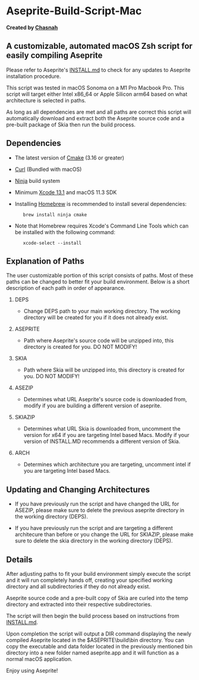 # Aseprite-Build-Script-Mac

**Created by [Chasnah](https://chasnah.com/)**

## A customizable, automated macOS Zsh script for easily compiling Aseprite

Please refer to Aseprite's [INSTALL.md](https://github.com/aseprite/aseprite/blob/v1.3.10.1/INSTALL.md) to check for any updates to Aseprite installation procedure.

This script was tested in macOS Sonoma on a M1 Pro Macbook Pro. This script will target either Intel x86_64 or Apple Silicon arm64 based on what architecture is selected in paths.

As long as all dependencies are met and all paths are correct this script will automatically download and extract
both the Aseprite source code and a pre-built package of Skia then run the build process.

## Dependencies

* The latest version of [Cmake](https://cmake.org) (3.16 or greater)
* [Curl](https://curl.se/) (Bundled with macOS)
* [Ninja](https://ninja-build.org/) build system
* Minimum [Xcode 13.1](https://apps.apple.com/us/app/xcode/id497799835?mt=12) and macOS 11.3 SDK
* Installing [Homebrew](<https://homebrew.sh/>) is recommended to install several dependencies:

         brew install ninja cmake

* Note that Homebrew requires Xcode's Command Line Tools which can be installed with the following command:

         xcode-select --install

## Explanation of Paths

The user customizable portion of this script consists of paths. Most of these paths can be changed to better fit your build environment. Below is a short description of each path in order of appearance.

1. DEPS

    * Change DEPS path to your main working directory. The working directory will be created for you if it does not already exist.

2. ASEPRITE

    * Path where Aseprite's source code will be unzipped into, this directory is created for you. DO NOT MODIFY!

3. SKIA

    * Path where Skia will be unzipped into, this directory is created for you. DO NOT MODIFY!

4. ASEZIP

    * Determines what URL Aseprite's source code is downloaded from, modify if you are building a different version of aseprite.

5. SKIAZIP

    * Determines what URL Skia is downloaded from, uncomment the version for x64 if you are targeting Intel based Macs. Modify if your version of INSTALL.MD recommends a different version of Skia.

6. ARCH

    * Determines which architecture you are targeting, uncomment intel if you are targeting Intel based Macs.

## Updating and Changing Architectures

* If you have previously run the script and have changed the URL for ASEZIP, please make sure to delete the previous aseprite directory in the working directory (DEPS).

* If you have previously run the script and are targeting a different architecure than before or you change the URL for SKIAZIP, please make sure to delete the skia directory in the working directory (DEPS).

## Details

After adjusting paths to fit your build environment simply execute the script and it will run completely hands off, creating your specified working directory and all subdirectories if they do not already exist.

Aseprite source code and a pre-built copy of Skia are curled into the temp directory and extracted into their respective subdirectories.

The script will then begin the build process based on instructions from [INSTALL.md](https://github.com/aseprite/aseprite/blob/main/INSTALL.md).

Upon completion the script will output a DIR command displaying the newly compiled Aseprite located in the
$ASEPRITE\build\bin directory. You can copy the executable and data folder located in the previously mentioned bin directory into a new folder named aseprite.app and it will function as a normal macOS application.

Enjoy using Aseprite!
